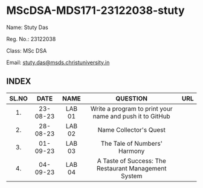 # MScDSA-MDS171-23122038-stuty

Name: Stuty Das

Reg. No.: 23122038

Class: MSc DSA

Email: stuty.das@msds.christuniversity.in
## INDEX
|SL.NO|DATE|NAME|QUESTION|URL|
|:----:|:--:|:--:|:--:|:----|
|1.|23-08-23|LAB 01|Write a program to print your name and push it to GitHub|
|2.|28-08-23|LAB 02|Name Collector's Quest|
|3.|01-09-23|LAB 03|The Tale of Numbers' Harmony|
|4.|04-09-23|LAB 04|A Taste of Success: The Restaurant Management System|